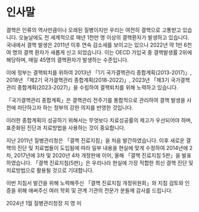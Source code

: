 # 인사말

결핵은 인류의 역사만큼이나 오래된 질병이지만 우리는 여전히 결핵으로 고통받고 있습니다. 오늘날에도 전 세계적으로 매년 1천만 명 이상의 결핵환자가 발생하고 있습니다. 국내에서 결핵 발생은 2011년 이후 연속 감소세를 보이고는 있으나 2022년 약 1만 6천여 명의 결핵 환자가 새롭게 신고 되었습니다. 이는 OECD 가입국 중 결핵발생률 2위에 해당하며, 매일 45명의 결핵환자가 발생하는 수준입니다.

이에 정부는 결핵퇴치를 위하여 2013년 「1기 국가결핵관리 종합계획(2013-2017)」, 2018년 「제2기 국가결핵관리 종합계획(2018-2022)」, 2023년 「제3기 국가결핵관리 종합계획(2023-2027)」을 수립하여 결핵퇴치를 위해 노력하고 있습니다.

「국가결핵관리 종합계획」은 결핵관리 전주기를 통합적으로 관리하여 결핵 발생을 사전에 차단하고자 하는 정부의 강한 의지를 반영한 것입니다.

이러한 종합계획이 성공하기 위해서는 무엇보다 치료성공률의 제고가 우선되어야 하며, 표준화된 진단과 치료방법을 사용하는 것이 중요합니다.

지난 2011년 질병관리청은 「결핵 진료지침」을 처음 발간하였습니다. 이후 새로운 결핵의 진단 및 치료법들이 도입됨에 따라 일부 내용을 현실에 맞게 수정하여 2014년에 2차, 2017년에 3차 및 2020년 4차 개정판에 이어, 올해 「결핵 진료지침 5판」을 발표하였습니다. 「결핵 진료지침(5판)」은 우리나라 현실에 가장 적합한 최신 결핵 진단 및 치료방법으로 활용될 것으로 기대합니다.

이번 지침서 발간을 위해 노력해주신 「결핵 진료지침 개정위원회」와 지침 검토와 인증을 위해 애써주신 여러 학회 및 관계 기관의 전문가 분들께 감사를 드립니다.

2024년 1월
질병관리청장
지 영 미
